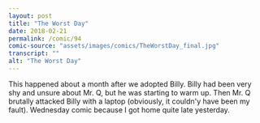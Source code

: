 ```yaml
---
layout: post
title: "The Worst Day"
date: 2018-02-21
permalink: /comic/94
comic-source: "assets/images/comics/TheWorstDay_final.jpg"
transcript: ""
alt: "The Worst Day"
---
```


This happened about a month after we adopted Billy. Billy had been very shy and unsure about Mr. Q, but he was starting to warm up. Then Mr. Q brutally attacked Billy with a laptop (obviously, it couldn'y have been my fault).    Wednesday comic because I got home quite late yesterday.
